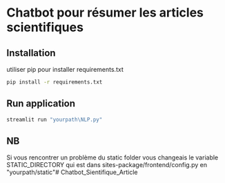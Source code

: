 # Chatbot pour résumer les articles scientifiques



## Installation

utiliser pip pour installer requirements.txt

```bash
pip install -r requirements.txt
```

## Run application

```bash
streamlit run "yourpath\NLP.py"
```

## NB
Si vous rencontrer un problème du static folder vous changeais le variable STATIC_DIRECTORY qui est dans sites-package/frontend/config.py en "yourpath/static"# Chatbot_Sientifique_Article
